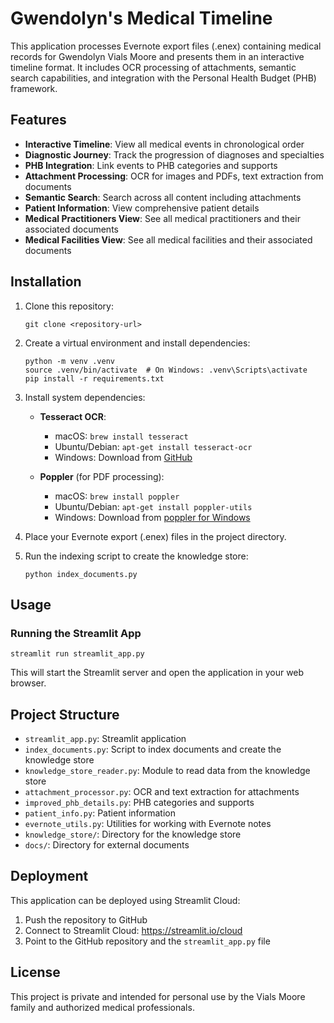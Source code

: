# Gwendolyn's Medical Timeline

This application processes Evernote export files (.enex) containing medical records for Gwendolyn Vials Moore and presents them in an interactive timeline format. It includes OCR processing of attachments, semantic search capabilities, and integration with the Personal Health Budget (PHB) framework.

## Features

- **Interactive Timeline**: View all medical events in chronological order
- **Diagnostic Journey**: Track the progression of diagnoses and specialties
- **PHB Integration**: Link events to PHB categories and supports
- **Attachment Processing**: OCR for images and PDFs, text extraction from documents
- **Semantic Search**: Search across all content including attachments
- **Patient Information**: View comprehensive patient details
- **Medical Practitioners View**: See all medical practitioners and their associated documents
- **Medical Facilities View**: See all medical facilities and their associated documents

## Installation

1. Clone this repository:
   ```
   git clone <repository-url>
   ```

2. Create a virtual environment and install dependencies:
   ```
   python -m venv .venv
   source .venv/bin/activate  # On Windows: .venv\Scripts\activate
   pip install -r requirements.txt
   ```

3. Install system dependencies:
   - **Tesseract OCR**:
     - macOS: `brew install tesseract`
     - Ubuntu/Debian: `apt-get install tesseract-ocr`
     - Windows: Download from [GitHub](https://github.com/UB-Mannheim/tesseract/wiki)
   
   - **Poppler** (for PDF processing):
     - macOS: `brew install poppler`
     - Ubuntu/Debian: `apt-get install poppler-utils`
     - Windows: Download from [poppler for Windows](http://blog.alivate.com.au/poppler-windows/)

4. Place your Evernote export (.enex) files in the project directory.

5. Run the indexing script to create the knowledge store:
   ```
   python index_documents.py
   ```

## Usage

### Running the Streamlit App

```
streamlit run streamlit_app.py
```

This will start the Streamlit server and open the application in your web browser.

## Project Structure

- `streamlit_app.py`: Streamlit application
- `index_documents.py`: Script to index documents and create the knowledge store
- `knowledge_store_reader.py`: Module to read data from the knowledge store
- `attachment_processor.py`: OCR and text extraction for attachments
- `improved_phb_details.py`: PHB categories and supports
- `patient_info.py`: Patient information
- `evernote_utils.py`: Utilities for working with Evernote notes
- `knowledge_store/`: Directory for the knowledge store
- `docs/`: Directory for external documents

## Deployment

This application can be deployed using Streamlit Cloud:

1. Push the repository to GitHub
2. Connect to Streamlit Cloud: https://streamlit.io/cloud
3. Point to the GitHub repository and the `streamlit_app.py` file

## License

This project is private and intended for personal use by the Vials Moore family and authorized medical professionals.
